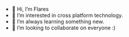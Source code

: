 - 👋 Hi, I’m Flares
- 👀 I’m interested in cross platform technology.
- 🌱 I’m always learning something new.
- 💞️ I’m looking to collaborate on everyone :)
